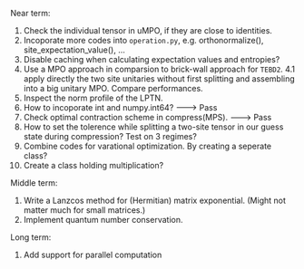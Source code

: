 Near term:
1. Check the individual tensor in uMPO, if they are close to identities.
2. Incoporate more codes into `operation.py`, e.g. orthonormalize(), site_expectation_value(), ...
3. Disable caching when calculating expectation values and entropies?
4. Use a MPO approach in comparsion to brick-wall approach for `TEBD2`.
4.1 apply directly the two site unitaries without first splitting and assembling into a big unitary MPO. Compare
performances.
5. Inspect the norm profile of the LPTN.
6. How to incoporate int and numpy.int64? ---> Pass
7. Check optimal contraction scheme in compress(MPS). ---> Pass
8. How to set the tolerence while splitting a two-site tensor in our guess state during compression? Test on 3 regimes?
9. Combine codes for varational optimization. By creating a seperate class?
10. Create a class holding multiplication?

Middle term:
1. Write a Lanzcos method for (Hermitian) matrix exponential. (Might not matter much for small matrices.)
2. Implement quantum number conservation.

Long term:
1. Add support for parallel computation